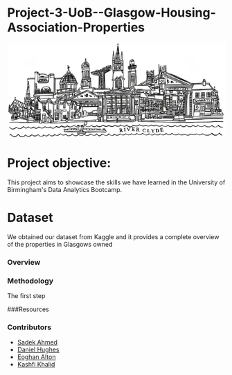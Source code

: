 # Project-3-UoB--Glasgow-Housing-Association-Properties

![Title Image](ReadMe_Resources/glasgow-skyline-bw-wee-ezgif.com-webp-to-jpg-converter.png)

# Project objective:  
This project aims to showcase the skills we have learned in the University of Birmingham's Data Analytics Bootcamp.



# Dataset  
We obtained our dataset from Kaggle and it provides a complete overview of the properties in Glasgows owned

### Overview

### Methodology  
The first step 



###Resources


### Contributors

* [Sadek Ahmed](https://github.com/Sadek-Ahmed16)  
* [Daniel Hughes](https://github.com/DanielHughes1580)  
* [Eoghan Alton](https://github.com/ERAA1997)
* [Kashfi Khalid](https://github.com/kashfi-khalid)
